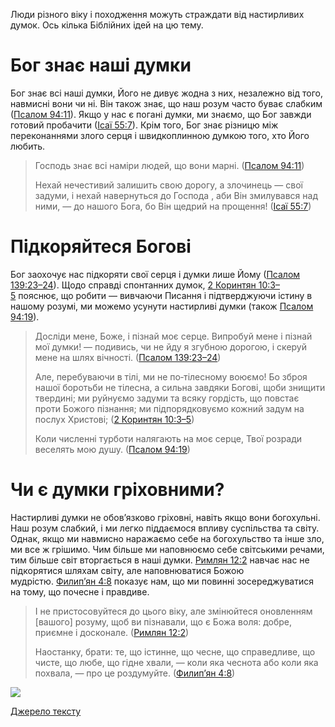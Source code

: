 Люди різного віку і походження можуть страждати від настирливих думок. Ось кілька Біблійних ідей на цю тему.

# Бог знає наші думки

Бог знає всі наші думки, Його не дивує жодна з них, незалежно від того, навмисні вони чи ні. Він також знає, що наш розум часто буває слабким ([Псалом 94:11](https://www.biblegateway.com/passage/?search=Psalm+94%3A11&version=ERV-UK%3BUKR)). Якщо у нас є погані думки, ми знаємо, що Бог завжди готовий пробачити ([Ісаї 55:7](https://www.biblegateway.com/passage/?search=Isa+55%3A7&version=ERV-UK%3BUKR)). Крім того, Бог знає різницю між переконаннями злого серця і швидкоплинною думкою того, хто Його любить.

> Господь знає всі наміри людей, що вони марні. ([Псалом 94:11](https://www.bible.com/bible/3786/PSA.94.11))
>
> Нехай нечестивий залишить свою дорогу, а злочинець — свої задуми, і нехай навернуться до Господа , аби Він змилувався над ними, — до нашого Бога, бо Він щедрий на прощення! ([Ісаї 55:7](https://www.bible.com/bible/3786/ISA.55.7))

# Підкоряйтеся Богові

Бог заохочує нас підкоряти свої серця і думки лише Йому ([Псалом 139:23–24](https://www.biblegateway.com/passage/?search=Psa+139%3A23-24&version=ERV-UK%3BUKR)). Щодо справді спонтанних думок, [2 Коринтян 10:3–5](https://www.biblegateway.com/passage/?search=2+Cor+10%3A3-5&version=ERV-UK%3BUKR) пояснює, що робити — вивчаючи Писання і підтверджуючи істину в нашому розумі, ми можемо усунути настирливі думки (також [Псалом 94:19](https://www.biblegateway.com/passage/?search=Psalm+94%3A19&version=ERV-UK%3BUKR)).

> Досліди мене, Боже, і пізнай моє серце. Випробуй мене і пізнай мої думки! — подивись, чи не йду я згубною дорогою, і скеруй мене на шлях вічності. ([Псалом 139:23–24](https://www.bible.com/bible/3786/PSA.139.23-24))
>
> Але, перебуваючи в тілі, ми не по‑тілесному воюємо! Бо зброя нашої боротьби не тілесна, а сильна завдяки Богові, щоби знищити твердині; ми руйнуємо задуми та всяку гордість, що повстає проти Божого пізнання; ми підпорядковуємо кожний задум на послух Христові; ([2 Коринтян 10:3–5](https://www.bible.com/bible/3786/2CO.10.3-5))
>
> Коли численні турботи налягають на моє серце, Твої розради веселять мою душу. ([Псалом 94:19](https://www.bible.com/bible/3786/PSA.94.19))

# Чи є думки гріховними?

Настирливі думки не обов’язково гріховні, навіть якщо вони богохульні. Наш розум слабкий, і ми легко піддаємося впливу суспільства та світу. Однак, якщо ми навмисно наражаємо себе на богохульство та інше зло, ми все ж грішимо. Чим більше ми наповнюємо себе світськими речами, тим більше світ вторгається в наші думки. [Римлян 12:2](https://www.biblegateway.com/passage/?search=Rom+12%3A2&version=ERV-UK%3BUKR) навчає нас не підкорятися шляхам світу, але наповнюватися Божою мудрістю. [Филип’ян 4:8](https://www.biblegateway.com/passage/?search=Phil+4%3A8&version=ERV-UK%3BUKR) показує нам, що ми повинні зосереджуватися на тому, що почесне і правдиве.

> І не пристосовуйтеся до цього віку, але змінюйтеся оновленням [вашого] розуму, щоб ви пізнавали, що є Божа воля: добре, приємне і досконале. ([Римлян 12:2](https://www.bible.com/bible/3786/ROM.12.2))
>
> Наостанку, брати: те, що істинне, що чесне, що справедливе, що чисте, що любе, що гідне хвали, — коли яка чеснота або коли яка похвала, — про це роздумуйте. ([Филип’ян 4:8](https://www.bible.com/bible/3786/PHP.4.8))

![](https://miro.medium.com/v2/resize:fit:4760/0*u85iyfTQi_d55XZL)

[Джерело тексту](https://airylvat.github.io/Intrusive-Thoughts/)
